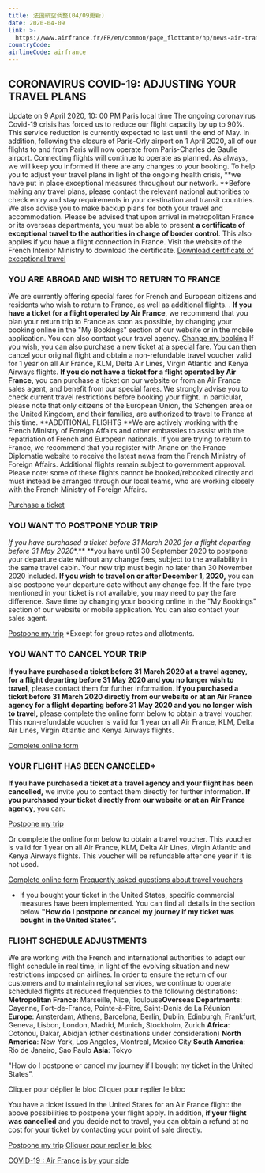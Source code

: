 ```yaml
---
title: 法国航空调整(04/09更新)
date: 2020-04-09
link: >-
  https://www.airfrance.fr/FR/en/common/page_flottante/hp/news-air-traffic-air-france.htm
countryCode:
airlineCode: airfrance
---
```

## CORONAVIRUS COVID-19: ADJUSTING YOUR TRAVEL PLANS

Update on 9 April 2020, 10: 00 PM Paris local time The ongoing coronavirus Covid-19 crisis has forced us to reduce our flight capacity by up to 90%. This service reduction is currently expected to last until the end of May. In addition, following the closure of Paris-Orly airport on 1 April 2020, all of our flights to and from Paris will now operate from Paris-Charles de Gaulle airport. Connecting flights will continue to operate as planned. As always, we will keep you informed if there are any changes to your booking. To help you to adjust your travel plans in light of the ongoing health crisis, **we have put in place exceptional measures throughout our network. **Before making any travel plans, please contact the relevant national authorities to check entry and stay requirements in your destination and transit countries. We also advise you to make backup plans for both your travel and accommodation. Please be advised that upon arrival in metropolitan France or its overseas departments, you must be able to present **a certificate of exceptional travel to the authorities in charge of border control**. This also applies if you have a flight connection in France. Visit the website of the French Interior Ministry to download the certificate. [Download certificate of exceptional travel](https://www.interieur.gouv.fr/Actualites/L-actu-du-Ministere/Attestation-de-deplacement-derogatoire-et-justificatif-de-deplacement-professionnel)

### YOU ARE ABROAD AND WISH TO RETURN TO FRANCE

We are currently offering special fares for French and European citizens and residents who wish to return to France, as well as additional flights. . **If you have a ticket for a flight operated by Air France**, we recommend that you plan your return trip to France as soon as possible, by changing your booking online in the "My Bookings" section of our website or in the mobile application. You can also contact your travel agency. [Change my booking](/FR/en/local/process/standard/rebooking/SearchPnrRbkAction.do?) If you wish, you can also purchase a new ticket at a special fare. You can then cancel your original flight and obtain a non-refundable travel voucher valid for 1 year on all Air France, KLM, Delta Air Lines, Virgin Atlantic and Kenya Airways flights. **If you do not have a ticket for a flight operated by Air France,** you can purchase a ticket on our website or from an Air France sales agent, and benefit from our special fares. We strongly advise you to check current travel restrictions before booking your flight. In particular, please note that only citizens of the European Union, the Schengen area or the United Kingdom, and their families, are authorized to travel to France at this time. **ADDITIONAL FLIGHTS **We are actively working with the French Ministry of Foreign Affairs and other embassies to assist with the repatriation of French and European nationals. If you are trying to return to France, we recommend that you register with Ariane on the France Diplomatie website to receive the latest news from the French Ministry of Foreign Affairs. Additional flights remain subject to government approval. Please note: some of these flights cannot be booked/rebooked directly and must instead be arranged through our local teams, who are working closely with the French Ministry of Foreign Affairs.

[Purchase a ticket](/FR/en/local/process/standardbooking/SearchAction.do? )

### YOU WANT TO POSTPONE YOUR TRIP

**If you have purchased a ticket* before 31 March 2020 for a flight departing before 31 May 2020**,** **you have until 30 September 2020 to postpone your departure date without any change fees, subject to the availability in the same travel cabin. Your new trip must begin no later than 30 November 2020 included. **If you wish to travel on or after December 1, 2020,** you can also postpone your departure date without any change fee. If the fare type mentioned in your ticket is not available, you may need to pay the fare difference. Save time by changing your booking online in the "My Bookings" section of our website or mobile application. You can also contact your sales agent.

[Postpone my trip](/FR/en/local/process/standard/rebooking/SearchPnrRbkAction.do?) *Except for group rates and allotments.

### YOU WANT TO CANCEL YOUR TRIP

**If you have purchased a ticket before 31 March 2020 at a travel agency, for a flight departing before 31 May 2020 and you no longer wish to travel,** please contact them for further information. **If you purchased a ticket before 31 March 2020 directly from our website or at an Air France agency for a flight departing before 31 May 2020 and you no longer wish to travel,** please complete the online form below to obtain a travel voucher. This non-refundable voucher is valid for 1 year on all Air France, KLM, Delta Air Lines, Virgin Atlantic and Kenya Airways flights.

[Complete online form](/FR/en/local/process/standard/rebooking/SearchPnrRbkAction.do?)

### YOUR FLIGHT HAS BEEN CANCELED*

**If you have purchased a ticket at a travel agency and** **your flight has been cancelled,** we invite you to contact them directly for further information. **If you purchased your ticket directly from our website or at an Air France agency**, you can:

[Postpone my trip](/FR/en/local/process/standard/rebooking/SearchPnrRbkAction.do?)

Or complete the online form below to obtain a travel voucher. This voucher is valid for 1 year on all Air France, KLM, Delta Air Lines, Virgin Atlantic and Kenya Airways flights. This voucher will be refundable after one year if it is not used.

[Complete online form](/FR/en/local/process/standard/rebooking/SearchPnrRbkAction.do?) [Frequently asked questions about travel vouchers](https://www.airfrance.fr/FR/en/common/page_flottante/FAQ-avoir-voucher.htm)

* If you bought your ticket in the United States, specific commercial measures have been implemented. You can find all details in the section below **"How do I postpone or cancel my journey if my ticket was bought in the United States”.**

### FLIGHT SCHEDULE ADJUSTMENTS

We are working with the French and international authorities to adapt our flight schedule in real time, in light of the evolving situation and new restrictions imposed on airlines. In order to ensure the return of our customers and to maintain regional services, we continue to operate scheduled flights at reduced frequencies to the following destinations: **Metropolitan France:** Marseille, Nice, Toulouse ​**Overseas Departments**: Cayenne, Fort-de-France, Pointe-à-Pitre, Saint-Denis de La Réunion **Europe**: Amsterdam, Athens, Barcelona, Berlin, Dublin, Edinburgh, Frankfurt, Geneva, Lisbon, London, Madrid, Munich, Stockholm, Zurich **Africa**: Cotonou, Dakar, Abidjan (other destinations under consideration) **North America**: New York, Los Angeles, Montreal, Mexico City **South America**: Rio de Janeiro, Sao Paulo **Asia**: Tokyo

"How do I postpone or cancel my journey if I bought my ticket in the United States”.

Cliquer pour déplier le bloc Cliquer pour replier le bloc

You have a ticket issued in the United States for an Air France flight: the above possibilities to postpone your flight apply. In addition, **if your flight was cancelled** and you decide not to travel, you can obtain a refund at no cost for your ticket by contacting your point of sale directly.

[Postpone my trip](/FR/en/local/process/standard/rebooking/SearchPnrRbkAction.do?) [Cliquer pour replier le bloc](#)

[COVID-19 : Air France is by your side](https://www.airfrance.fr/FR/en/common/page_flottante/information/coronavirus.htm)
